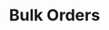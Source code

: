 ---
title: Bulk Orders
position_number: 3
type: post
description: /future/trade/v1/order/create-batch
remark: Content-Type = application/x-www-form-urlencoded && application/json
parameters:
  - name: list
    type: string
    mandatory: true
    default: N/A
    description: List collection of order data
    ranges:
content_markdown: |-

               #### **Limit Flow Rules**

               200/s/apikey
left_code_blocks:
  - code_block: "public void getMarketConfig() {\r\n\tString text = HttpUtil.get(URL + \"/data/api/future/trade/v1/getMarketConfig\");\r\n\tSystem.out.println(text);\r\n}"
    title: Java
    language: java
right_code_blocks:
  - code_block: |-
      {
        "error": {
          "code": "",
          "msg": ""
        },
        "msgInfo": "",
        "result": true,
        "returnCode": 0
      }
    title: Response
    language: json
---